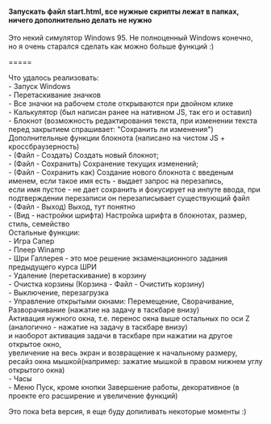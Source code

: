 <h4>Запускать файл start.html, все нужные скрипты лежат в папках, ничего дополнительно делать не нужно </h4>
Это некий симулятор Windows 95. Не полноценный Windows конечно, но я очень старался сделать как можно больше функций :) <br>

=====


Что удалось реализовать: <br>
    - Запуск Windows <br>
    - Перетаскивание значков <br>
    - Все значки на рабочем столе открываются при двойном клике <br>
    - Калькулятор (был написан ранее на нативном JS, так его и оставил) <br>
    - Блокнот (возможность редактирования текста, при изменении текста <br>
    перед закрытием спрашивает: "Сохранить ли изменения") <br>
    Дополнительные функции блокнота (написано на чистом JS + кроссбраузерность) <br>
    - (Файл - Создать) Создать новый блокнот;<br>
    - (Файл - Сохранить) Сохранение текущих изменений;<br>
    - (Файл - Сохранить как) Cоздание нового блокнота с введеным именем, если такое имя есть - выдает запрос на перезапись, <br>
        если имя пустое - не дает сохранить и фокусирует на инпуте ввода, при подтверждении перезаписи он перезаписывает существующий файл <br>
    - (Файл - Выход) Выход, тут понятно <br>
    - (Вид - настройки шрифта) Настройка шрифта в блокнотах, размер, стиль, семейство <br>
    Остальные функции: <br>
    - Игра Сапер <br>
    - Плеер Winamp <br>
    - Шри Галлерея - это мое решение экзаменационного задания предыдущего курса ШРИ <br>
    - Удаление (перетаскивание) в корзину <br>
    - Очистка корзины (Корзина - Файл - Очистить корзину) <br>
    - Выключение, перезагрузка <br>
    - Управление открытыми окнами: Перемещение, Сворачивание, Разворачивание (нажатие на задачу в таскбаре внизу) <br>
    Активация нужного окна, т.е. перенос окна выше остальных по оси Z (аналогично - нажатие на задачу в таскбаре внизу) <br>
    и наоборот активация задачи в таскбаре при нажатии на другое открытое окно, <br>
    увеличение на весь экран и возвращение к начальному размеру, <br>
    ресайз окна мышкой(например: зажатие мышкой в правом нижнем углу открытого окна) <br>
    - Часы <br>
    - Меню Пуск, кроме кнопки Завершение работы, декоративное (в проекте его расширение и увеличение функций) <br>

Это пока beta версия, я еще буду допиливать некоторые моменты :) <br>